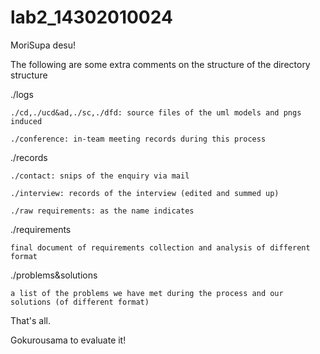 # lab2_14302010024
MoriSupa desu!

The following are some extra comments on the structure of the directory structure

./logs

	./cd,./ucd&ad,./sc,./dfd: source files of the uml models and pngs induced 

	./conference: in-team meeting records during this process

./records
	
	./contact: snips of the enquiry via mail

	./interview: records of the interview (edited and summed up)

	./raw requirements: as the name indicates

./requirements
	
	final document of requirements collection and analysis of different format

./problems&solutions
	
	a list of the problems we have met during the process and our solutions (of different format)

That's all. 

Gokurousama to evaluate it!






